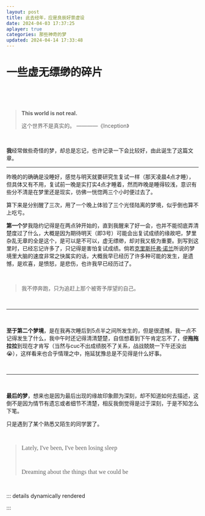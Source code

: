 ```yaml
---
layout: post
title: 此去经年，应是良辰好景虚设
date: 2024-04-03 17:37:25
aplayer: true
categories: 那些神奇的梦
updated: 2024-04-14 17:33:48
---
```




# 一些虚无缥缈的碎片

<br>

<meting-js
 id="1374489910"
 server="netease"
 type="song"
 autoplay="false"
 theme="#C20C0C">
</meting-js>

<br>

>**This world is not real.**
>
>这个世界不是真实的。                                          ————《Inception》



<br>

**我**经常做些奇怪的梦，却总是忘记，也许记录一下会比较好，由此诞生了这篇文章。



---



昨晚的的确确是没睡好，感觉与明天就要研究生复试一样（那天凌晨4点才睡），但具体又有不用，复试前一晚是实打实4点才睡着，然而昨晚是睡得较浅，意识有些分不清是在梦里还是现实，彷佛一恍惚两三个小时便过去了。

算下来是分别醒了三次，用了一个晚上体验了三个光怪陆离的梦境，似乎倒也算不上吃亏。



**第一个**梦我隐约记得是在两点钟开始的，直到我醒来了好一会，也并不能彻底弄清楚度过了什么，大概是因为期待明天（即3号）可能会出复试成绩的缘故吧，梦里杂乱无章的全是这个，是可以是不可以，虚无缥缈，却对我又极为重要。到写到这里时，已经忘记许多了，只记得是害怕复试成绩。倘若[克里斯托弗·诺兰](https://baike.baidu.com/item/%e5%85%8b%e9%87%8c%e6%96%af%e6%89%98%e5%bc%97%c2%b7%e8%af%ba%e5%85%b0/5306405)所说的梦境里大脑的速度非常之快属实的话，大概我早已经历了许多种可能的发生，是遗憾，是欢喜，是愤怒，是悲伤，也许我早已经历过了。

<br>

>
>
>我不停奔跑，只为追赶上那个被寄予厚望的自己。

<br>

---

<br>

**至于第二个梦境**，是在我再次睡后到5点半之间所发生的，但是很遗憾，我一点不记得发生了什么，我中午时还记得清清楚楚，自信想着到下午肯定忘不了，便**拖拖拉拉**到现在才肯写（当然与cuc不出成绩脱不了关系，战战兢兢一下午还没出😭），这样看来也合乎情理之中，拖延犹豫总是不见得是什么好事。

<br>

---

<br>

**最后的梦**，想来也是因为最后出现的缘故印象颇为深刻，却不知道如何去描述，这倒不是因为情节有遗忘或者细节不清楚，相反我倒觉得是过于深刻，于是不知怎么下笔。

只是遇到了某个熟悉又陌生的同学罢了。

<br>

><font face="Georgia" size="3">Lately, I've been, I've been losing sleep</font>
>
><br>  
>
><font face="Georgia" size="3">Dreaming about the things that we could be</font>

<br>



<!-- valaxy-encrypt-start:gaoshuyu --> 

::: details dynamically rendered

>

  :::

<!-- valaxy-encrypt-end -->





